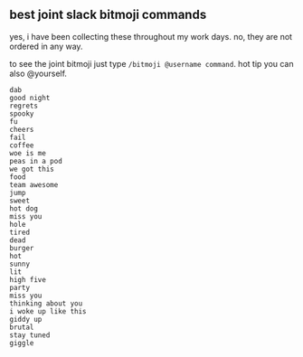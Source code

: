 ## best joint slack bitmoji commands
yes, i have been collecting these throughout my work days. no, they are not ordered in any way.

to see the joint bitmoji just type `/bitmoji @username command`. hot tip you can also @yourself.

```
dab
good night
regrets
spooky
fu
cheers
fail
coffee
woe is me
peas in a pod
we got this
food
team awesome
jump
sweet
hot dog
miss you
hole
tired
dead
burger
hot
sunny
lit
high five
party
miss you
thinking about you
i woke up like this
giddy up
brutal
stay tuned
giggle
```
